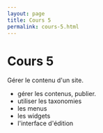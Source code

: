 ```yaml
---
layout: page
title: Cours 5
permalink: cours-5.html
---
```


#  Cours 5

Gérer le contenu d'un site.

- gérer les contenus, publier.
- utiliser les taxonomies
- les menus
- les widgets
- l'interface d'édition